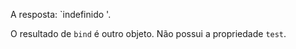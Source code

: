A resposta: `indefinido '.

O resultado de `bind` é outro objeto. Não possui a propriedade `test`.

